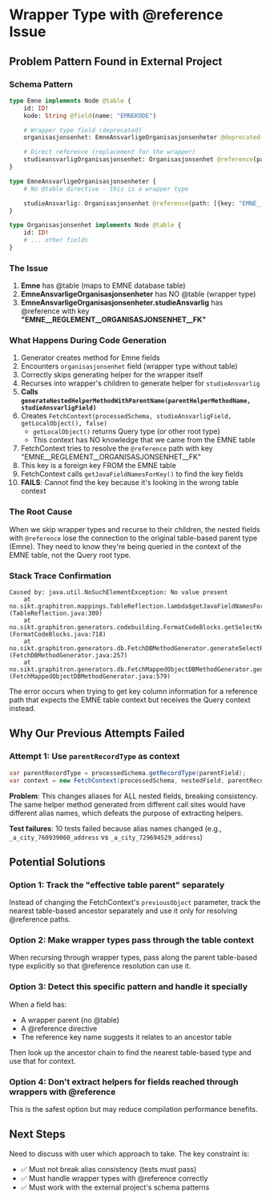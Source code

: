 # Wrapper Type with @reference Issue

## Problem Pattern Found in External Project

### Schema Pattern
```graphql
type Emne implements Node @table {
    id: ID!
    kode: String @field(name: "EMNEKODE")

    # Wrapper type field (deprecated)
    organisasjonsenhet: EmneAnsvarligeOrganisasjonsenheter @deprecated(...)

    # Direct reference (replacement for the wrapper)
    studieansvarligOrganisasjonsenhet: Organisasjonsenhet @reference(path: [{key: "EMNE__REGLEMENT__ORGANISASJONSENHET__FK"}])
}

type EmneAnsvarligeOrganisasjonsenheter {
    # No @table directive - this is a wrapper type

    studieAnsvarlig: Organisasjonsenhet @reference(path: [{key: "EMNE__REGLEMENT__ORGANISASJONSENHET__FK"}])
}

type Organisasjonsenhet implements Node @table {
    id: ID!
    # ... other fields
}
```

### The Issue

1. **Emne** has @table (maps to EMNE database table)
2. **EmneAnsvarligeOrganisasjonsenheter** has NO @table (wrapper type)
3. **EmneAnsvarligeOrganisasjonsenheter.studieAnsvarlig** has @reference with key **"EMNE__REGLEMENT__ORGANISASJONSENHET__FK"**

### What Happens During Code Generation

1. Generator creates method for Emne fields
2. Encounters `organisasjonsenhet` field (wrapper type without table)
3. Correctly skips generating helper for the wrapper itself
4. Recurses into wrapper's children to generate helper for `studieAnsvarlig`
5. **Calls `generateNestedHelperMethodWithParentName(parentHelperMethodName, studieAnsvarligField)`**
6. Creates `FetchContext(processedSchema, studieAnsvarligField, getLocalObject(), false)`
   - `getLocalObject()` returns Query type (or other root type)
   - This context has NO knowledge that we came from the EMNE table
7. FetchContext tries to resolve the `@reference` path with key "EMNE__REGLEMENT__ORGANISASJONSENHET__FK"
8. This key is a foreign key FROM the EMNE table
9. FetchContext calls `getJavaFieldNamesForKey()` to find the key fields
10. **FAILS**: Cannot find the key because it's looking in the wrong table context

### The Root Cause

When we skip wrapper types and recurse to their children, the nested fields with `@reference` lose the connection to the original table-based parent type (Emne). They need to know they're being queried in the context of the EMNE table, not the Query root type.

### Stack Trace Confirmation

```
Caused by: java.util.NoSuchElementException: No value present
    at no.sikt.graphitron.mappings.TableReflection.lambda$getJavaFieldNamesForKey$20 (TableReflection.java:309)
    at no.sikt.graphitron.generators.codebuilding.FormatCodeBlocks.getSelectKeyColumn (FormatCodeBlocks.java:718)
    at no.sikt.graphitron.generators.db.FetchDBMethodGenerator.generateSelectRow (FetchDBMethodGenerator.java:257)
    at no.sikt.graphitron.generators.db.FetchMappedObjectDBMethodGenerator.generateNestedHelperMethodWithParentName (FetchMappedObjectDBMethodGenerator.java:579)
```

The error occurs when trying to get key column information for a reference path that expects the EMNE table context but receives the Query context instead.

## Why Our Previous Attempts Failed

### Attempt 1: Use `parentRecordType` as context
```java
var parentRecordType = processedSchema.getRecordType(parentField);
var context = new FetchContext(processedSchema, nestedField, parentRecordType, false);
```

**Problem**: This changes aliases for ALL nested fields, breaking consistency. The same helper method generated from different call sites would have different alias names, which defeats the purpose of extracting helpers.

**Test failures**: 10 tests failed because alias names changed (e.g., `_a_city_760939060_address` vs `_a_city_729694529_address`)

## Potential Solutions

### Option 1: Track the "effective table parent" separately
Instead of changing the FetchContext's `previousObject` parameter, track the nearest table-based ancestor separately and use it only for resolving @reference paths.

### Option 2: Make wrapper types pass through the table context
When recursing through wrapper types, pass along the parent table-based type explicitly so that @reference resolution can use it.

### Option 3: Detect this specific pattern and handle it specially
When a field has:
- A wrapper parent (no @table)
- A @reference directive
- The reference key name suggests it relates to an ancestor table

Then look up the ancestor chain to find the nearest table-based type and use that for context.

### Option 4: Don't extract helpers for fields reached through wrappers with @reference
This is the safest option but may reduce compilation performance benefits.

## Next Steps

Need to discuss with user which approach to take. The key constraint is:
- ✅ Must not break alias consistency (tests must pass)
- ✅ Must handle wrapper types with @reference correctly
- ✅ Must work with the external project's schema patterns
